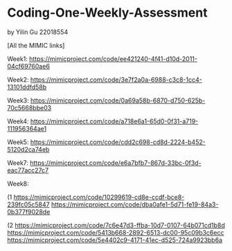 # Coding-One-Weekly-Assessment
by Yilin Gu 22018554

[All the MIMIC links]

Week1: 
https://mimicproject.com/code/ee421240-4f41-d10d-2011-04cf69760ae6

Week2: 
https://mimicproject.com/code/3e7f2a0a-6988-c3c8-1cc4-13101ddfd58b

Week3: 
https://mimicproject.com/code/0a69a58b-6870-d750-625b-70c5668bbe03

Week4: 
https://mimicproject.com/code/a718e6a1-65d0-0f31-a719-111956364ae1

Week5: 
https://mimicproject.com/code/cdd2c698-cd8d-2224-b452-5120d2ca74eb

Week7: 
https://mimicproject.com/code/e6a7bfb7-867d-33bc-0f3d-eac77acc27c7

Week8: 

(1
https://mimicproject.com/code/10299619-cd8e-ccdf-bce8-239fc05c5847
https://mimicproject.com/code/dba0afe1-5d71-fe19-84a3-0b377f9028de

(2
https://mimicproject.com/code/7c6e47d3-ffba-10d7-0107-64b071cd1b8d
https://mimicproject.com/code/5413b668-2892-6513-dc00-95c09b3c6ecc
https://mimicproject.com/code/5e4402c9-4171-41ec-d525-724a9923bb6a
